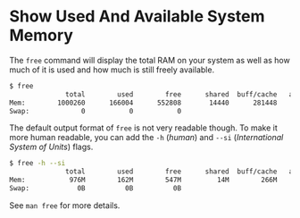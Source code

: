 # Show Used And Available System Memory

The `free` command will display the total RAM on your system as well as how
much of it is used and how much is still freely available.

```bash
$ free
              total        used        free      shared  buff/cache   available
Mem:        1000260      166004      552808       14440      281448      664724
Swap:             0           0           0
```

The default output format of `free` is not very readable though. To make it
more human readable, you can add the `-h` (_human_) and `--si` (_International
System of Units_) flags.

```bash
$ free -h --si
              total        used        free      shared  buff/cache   available
Mem:           976M        162M        547M         14M        266M        649M
Swap:            0B          0B          0B
```

See `man free` for more details.
